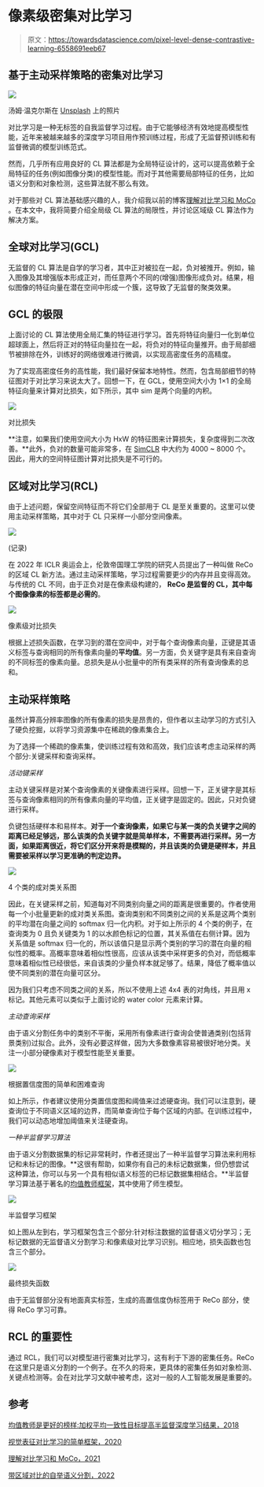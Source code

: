 # 像素级密集对比学习

> 原文：<https://towardsdatascience.com/pixel-level-dense-contrastive-learning-6558691eeb67>

## 基于主动采样策略的密集对比学习

![](img/4af98b3e942559b6a53eaed3c5143143.png)

汤姆·温克尔斯在 [Unsplash](https://unsplash.com?utm_source=medium&utm_medium=referral) 上的照片

对比学习是一种无标签的自我监督学习过程。由于它能够经济有效地提高模型性能，近年来被越来越多的深度学习项目用作预训练过程，形成了无监督预训练和有监督微调的模型训练范式。

然而，几乎所有应用良好的 CL 算法都是为全局特征设计的，这可以提高依赖于全局特征的任务(例如图像分类)的模型性能。而对于其他需要局部特征的任务，比如语义分割和对象检测，这些算法就不那么有效。

对于那些对 CL 算法基础感兴趣的人，我介绍我以前的博客[理解对比学习和 MoCo](https://medium.com/geekculture/understanding-contrastive-learning-and-moco-efe491e4eed9) 。在本文中，我将简要介绍全局级 CL 算法的局限性，并讨论区域级 CL 算法作为解决方案。

## 全球对比学习(GCL)

无监督的 CL 算法是自学的学习者，其中正对被拉在一起，负对被推开。例如，输入图像及其增强版本形成正对，而任意两个不同的(增强)图像形成负对。结果，相似图像的特征向量在潜在空间中形成一个簇，这导致了无监督的聚类效果。

## GCL 的极限

上面讨论的 CL 算法使用全局汇集的特征进行学习。首先将特征向量归一化到单位超球面上，然后将正对的特征向量拉在一起，将负对的特征向量推开。由于局部细节被排除在外，训练好的网络很难进行微调，以实现高密度任务的高精度。

为了实现高密度任务的高性能，我们最好保留本地特性。然而，包含局部细节的特征图对于对比学习来说太大了。回想一下，在 GCL，使用空间大小为 1×1 的全局特征向量来计算对比损失，如下所示，其中 sim 是两个向量的内积。

![](img/f92a2779b450a0c5135e0d91be102a2f.png)

对比损失

**注意，如果我们使用空间大小为 HxW 的特征图来计算损失，复杂度得到二次改善。**此外，负对的数量可能非常多，在 [SimCLR](https://arxiv.org/pdf/2002.05709.pdf) 中大约为 4000 ~ 8000 个。因此，用大的空间特征图计算对比损失是不可行的。

## 区域对比学习(RCL)

由于上述问题，保留空间特征而不将它们全部用于 CL 是至关重要的。这里可以使用主动采样策略，其中对于 CL 只采样一小部分空间像素。

![](img/fc7cfffdabcd6e95738bf00efe6a64f4.png)

(记录)

在 2022 年 ICLR 奥运会上，伦敦帝国理工学院的研究人员提出了一种叫做 ReCo 的区域 CL 新方法。通过主动采样策略，学习过程需要更少的内存并且变得高效。与传统的 CL 不同，由于正负对是在像素级构建的， **ReCo 是监督的 CL，其中每个图像像素的标签都是必需的**。

![](img/d26c4795aab4c38837cefa68e324568e.png)

像素级对比损失

根据上述损失函数，在学习到的潜在空间中，对于每个查询像素向量，正键是其语义标签与查询相同的所有像素向量的**平均值**。另一方面，负关键字是具有来自查询的不同标签的像素向量。总损失是从小批量中的所有类采样的所有查询像素的总和。

## 主动采样策略

虽然计算高分辨率图像的所有像素的损失是昂贵的，但作者以主动学习的方式引入了硬负挖掘，以将学习资源集中在稀疏的像素集合上。

为了选择一个稀疏的像素集，使训练过程有效和高效，我们应该考虑主动采样的两个部分:关键采样和查询采样。

*活动键采样*

主动关键采样是对某个查询像素的关键像素进行采样。回想一下，正关键字是其标签与查询像素相同的所有像素向量的平均值，正关键字是固定的。因此，只对负键进行采样。

负键包括硬样本和易样本。**对于一个查询像素，如果它与某一类的负关键字之间的距离已经足够远，那么该类的负关键字就是简单样本，不需要再进行采样。另一方面，如果距离很近，将它们区分开来将是模糊的，并且该类的负键是硬样本，并且需要被采样以学习更准确的判定边界。**

![](img/71adb14eb4102e728edff4ed59efc8ab.png)

4 个类的成对类关系图

因此，在关键采样之前，知道每对不同类别向量之间的距离是很重要的。作者使用每一个小批量更新的成对类关系图。查询类别和不同类别之间的关系是这两个类别的平均潜在向量之间的 softmax 归一化内积。对于如上所示的 4 个类的例子，在查询类为 0 且负关键类为 1 的以水颜色标记的位置，其关系值在右侧计算。因为关系值是 softmax 归一化的，所以该值只是显示两个类别的学习的潜在向量的相似性的概率。高概率意味着相似性很高，应该从该类中采样更多的负对，而低概率意味着相似性已经很低，来自该类的少量负样本就足够了。结果，降低了概率值以使不同类别的潜在向量可区分。

因为我们只考虑不同类之间的关系，所以不使用上述 4x4 表的对角线，并且用 x 标记。其他元素可以类似于上面讨论的 water color 元素来计算。

*主动查询采样*

由于语义分割任务中的类别不平衡，采用所有像素进行查询会使普通类别(包括背景类别)过拟合。此外，没有必要这样做，因为大多数像素容易被很好地分类。关注一小部分硬像素对于模型性能至关重要。

![](img/cd833f0971057f6d370574878d7140aa.png)

根据置信度图的简单和困难查询

如上所示，作者建议使用分类置信度图和阈值来过滤硬查询。我们可以注意到，硬查询位于不同语义区域的边界，而简单查询位于每个区域的内部。在训练过程中，我们可以动态地增加阈值来关注硬查询。

*一种半监督学习算法*

由于语义分割数据集的标记非常耗时，作者还提出了一种半监督学习算法来利用标记和未标记的图像。**这很有帮助，如果你有自己的未标记数据集，但仍想尝试这种算法，你可以与另一个具有相似语义标签的已标记数据集相结合。**半监督学习算法基于著名的[均值教师框架](https://arxiv.org/pdf/1703.01780.pdf)，其中使用了师生模型。

![](img/aa956160fc03a636433873f5afae3b67.png)

半监督学习框架

如上图从左到右，学习框架包含三个部分:针对标注数据的监督语义切分学习；无标记数据的无监督语义分割学习:和像素级对比学习识别。相应地，损失函数也包含三个部分。

![](img/0dcea5a51ce8fbc1ba4680482e554e5b.png)

最终损失函数

由于无监督部分没有地面真实标签，生成的高置信度伪标签用于 ReCo 部分，使得 ReCo 学习可靠。

## RCL 的重要性

通过 RCL，我们可以对模型进行密集对比学习，这有利于下游的密集任务。ReCo 在这里只是语义分割的一个例子。在不久的将来，更具体的密集任务如对象检测、关键点检测等。会在对比学习文献中被考虑，这对一般的人工智能发展是重要的。

## 参考

[均值教师是更好的榜样:加权平均一致性目标提高半监督深度学习结果，2018](https://arxiv.org/pdf/1703.01780.pdf)

[视觉表征对比学习的简单框架，2020](https://arxiv.org/pdf/2002.05709.pdf)

[理解对比学习和 MoCo，2021](https://medium.com/geekculture/understanding-contrastive-learning-and-moco-efe491e4eed9)

[带区域对比的自举语义分割，2022](https://arxiv.org/pdf/2104.04465.pdf)

[](https://dushuchen.medium.com/membership) 